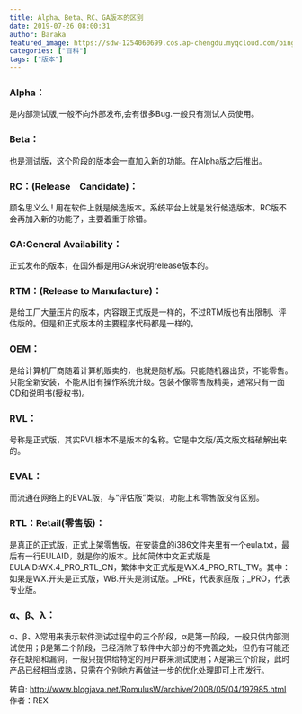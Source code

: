 ```yaml
---
title: Alpha、Beta、RC、GA版本的区别
date: 2019-07-26 08:00:31
author: Baraka
featured_image: https://sdw-1254060699.cos.ap-chengdu.myqcloud.com/bing_photos/20190726.jpg
categories: ["百科"]
tags: ["版本"]
---
```


### Alpha：
 是内部测试版,一般不向外部发布,会有很多Bug.一般只有测试人员使用。

### Beta：
也是测试版，这个阶段的版本会一直加入新的功能。在Alpha版之后推出。

### RC：(Release　Candidate)：
顾名思义么 ! 用在软件上就是候选版本。系统平台上就是发行候选版本。RC版不会再加入新的功能了，主要着重于除错。

### GA:General Availability：
正式发布的版本，在国外都是用GA来说明release版本的。

### RTM：(Release to Manufacture)：
是给工厂大量压片的版本，内容跟正式版是一样的，不过RTM版也有出限制、评估版的。但是和正式版本的主要程序代码都是一样的。

### OEM：
是给计算机厂商随着计算机贩卖的，也就是随机版。只能随机器出货，不能零售。只能全新安装，不能从旧有操作系统升级。包装不像零售版精美，通常只有一面CD和说明书(授权书)。 

### RVL：
号称是正式版，其实RVL根本不是版本的名称。它是中文版/英文版文档破解出来的。 

### EVAL：
而流通在网络上的EVAL版，与“评估版”类似，功能上和零售版没有区别。 

### RTL：Retail(零售版)：
是真正的正式版，正式上架零售版。在安装盘的i386文件夹里有一个eula.txt，最后有一行EULAID，就是你的版本。比如简体中文正式版是EULAID:WX.4_PRO_RTL_CN，繁体中文正式版是WX.4_PRO_RTL_TW。其中：如果是WX.开头是正式版，WB.开头是测试版。_PRE，代表家庭版；_PRO，代表专业版。
### α、β、λ：
α、β、λ常用来表示软件测试过程中的三个阶段，α是第一阶段，一般只供内部测试使用；β是第二个阶段，已经消除了软件中大部分的不完善之处，但仍有可能还存在缺陷和漏洞，一般只提供给特定的用户群来测试使用；λ是第三个阶段，此时产品已经相当成熟，只需在个别地方再做进一步的优化处理即可上市发行。


转自: http://www.blogjava.net/RomulusW/archive/2008/05/04/197985.html<br/>
作者：REX

